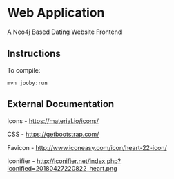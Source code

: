 # Web Application
A Neo4j Based Dating Website Frontend

Instructions
------------

To compile:

    mvn jooby:run
    
    
External Documentation
----------------------

Icons - https://material.io/icons/

CSS -  https://getbootstrap.com/

Favicon - http://www.iconeasy.com/icon/heart-22-icon/

Iconifier - http://iconifier.net/index.php?iconified=20180427220822_heart.png
